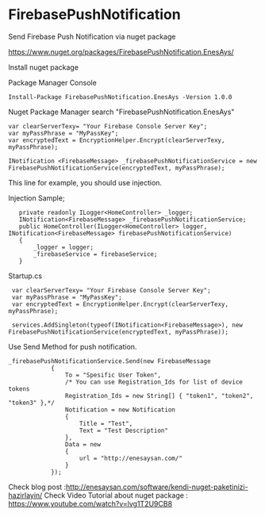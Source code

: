 # FirebasePushNotification
Send Firebase Push Notification via nuget package

https://www.nuget.org/packages/FirebasePushNotification.EnesAys/

Install nuget package 

Package Manager Console

```
Install-Package FirebasePushNotification.EnesAys -Version 1.0.0
```

Nuget Package Manager
search "FirebasePushNotification.EnesAys"

```
var clearServerTexy= "Your Firebase Console Server Key";
var myPassPhrase = "MyPassKey";
var encryptedText = EncryptionHelper.Encrypt(clearServerTexy, myPassPhrase);
 
INotification <FirebaseMessage> _firebasePushNotificationService = new FirebasePushNotificationService(encryptedText, myPassPhrase);
```

This line for example, you should use injection.

Injection Sample;

```
   private readonly ILogger<HomeController> _logger;
   INotification<FirebaseMessage> _firebasePushNotificationService;
   public HomeController(ILogger<HomeController> logger, INotification<FirebaseMessage> firebasePushNotificationService)
   {
       _logger = logger;
       _firebaseService = firebaseService;
   }
```
Startup.cs

```
 var clearServerTexy= "Your Firebase Console Server Key";
 var myPassPhrase = "MyPassKey";
 var encryptedText = EncryptionHelper.Encrypt(clearServerTexy, myPassPhrase);
 
 services.AddSingleton(typeof(INotification<FirebaseMessage>), new FirebasePushNotificationService(encryptedText, myPassPhrase));
```

Use Send Method for push notification.

```
_firebasePushNotificationService.Send(new FirebaseMessage
            {
                To = "Spesific User Token", 
                /* You can use Registration_Ids for list of device tokens
                Registration_Ids = new String[] { "token1", "token2", "token3" },*/
                Notification = new Notification
                {
                    Title = "Test",
                    Text = "Test Description"
                },
                Data = new
                {
                    url = "http://enesaysan.com/"
                }
            });
```

Check blog post :http://enesaysan.com/software/kendi-nuget-paketinizi-hazirlayin/
Check Video Tutorial about nuget package : https://www.youtube.com/watch?v=lvg1T2U9CB8
